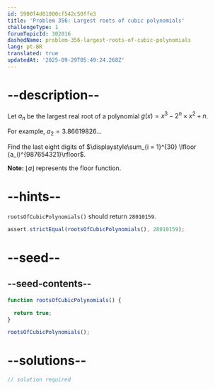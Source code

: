 ```yaml
---
id: 5900f4d01000cf542c50ffe3
title: 'Problem 356: Largest roots of cubic polynomials'
challengeType: 1
forumTopicId: 302016
dashedName: problem-356-largest-roots-of-cubic-polynomials
lang: pt-BR
translated: true
updatedAt: '2025-09-29T05:49:24.268Z'
---
```


# --description--

Let $a_n$ be the largest real root of a polynomial $g(x) = x^3 - 2^n \times x^2 + n$.

For example, $a_2 = 3.86619826\ldots$

Find the last eight digits of $\displaystyle\sum_{i = 1}^{30} \lfloor {a_i}^{987654321}\rfloor$.

**Note:** $\lfloor a\rfloor$ represents the floor function.

# --hints--

`rootsOfCubicPolynomials()` should return `28010159`.

```js
assert.strictEqual(rootsOfCubicPolynomials(), 28010159);
```

# --seed--

## --seed-contents--

```js
function rootsOfCubicPolynomials() {

  return true;
}

rootsOfCubicPolynomials();
```

# --solutions--

```js
// solution required
```
